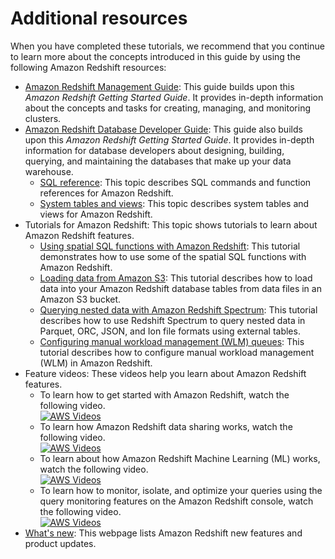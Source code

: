 # Additional resources<a name="additional-resources"></a>

When you have completed these tutorials, we recommend that you continue to learn more about the concepts introduced in this guide by using the following Amazon Redshift resources: 
+ [Amazon Redshift Management Guide](https://docs.aws.amazon.com/redshift/latest/mgmt/): This guide builds upon this *Amazon Redshift Getting Started Guide*\. It provides in\-depth information about the concepts and tasks for creating, managing, and monitoring clusters\.
+ [Amazon Redshift Database Developer Guide](https://docs.aws.amazon.com/redshift/latest/dg/): This guide also builds upon this *Amazon Redshift Getting Started Guide*\. It provides in\-depth information for database developers about designing, building, querying, and maintaining the databases that make up your data warehouse\.
  + [SQL reference](https://docs.aws.amazon.com/redshift/latest/dg/cm_chap_SQLCommandRef.html): This topic describes SQL commands and function references for Amazon Redshift\.
  + [System tables and views](https://docs.aws.amazon.com/redshift/latest/dg/c_intro_system_tables.html): This topic describes system tables and views for Amazon Redshift\.
+ Tutorials for Amazon Redshift: This topic shows tutorials to learn about Amazon Redshift features\.
  + [Using spatial SQL functions with Amazon Redshift](https://docs.aws.amazon.com/redshift/latest/dg/spatial-tutorial.html.html): This tutorial demonstrates how to use some of the spatial SQL functions with Amazon Redshift\.
  + [Loading data from Amazon S3](https://docs.aws.amazon.com/redshift/latest/dg/tutorial-loading-data.html): This tutorial describes how to load data into your Amazon Redshift database tables from data files in an Amazon S3 bucket\. 
  + [Querying nested data with Amazon Redshift Spectrum](https://docs.aws.amazon.com/redshift/latest/dg/tutorial-query-nested-data.html): This tutorial describes how to use Redshift Spectrum to query nested data in Parquet, ORC, JSON, and Ion file formats using external tables\.
  + [Configuring manual workload management \(WLM\) queues](https://docs.aws.amazon.com/redshift/latest/dg/tutorial-configuring-workload-management.html): This tutorial describes how to configure manual workload management \(WLM\) in Amazon Redshift\.
+ Feature videos: These videos help you learn about Amazon Redshift features\.
  + To learn how to get started with Amazon Redshift, watch the following video\.   
[![AWS Videos](http://img.youtube.com/vi/https://www.youtube.com/embed/1KxdBIklLuc/0.jpg)](http://www.youtube.com/watch?v=https://www.youtube.com/embed/1KxdBIklLuc)
  + To learn how Amazon Redshift data sharing works, watch the following video\.   
[![AWS Videos](http://img.youtube.com/vi/https://www.youtube.com/embed/EXioFirlrnA/0.jpg)](http://www.youtube.com/watch?v=https://www.youtube.com/embed/EXioFirlrnA)
  + To learn about how Amazon Redshift Machine Learning \(ML\) works, watch the following video\.   
[![AWS Videos](http://img.youtube.com/vi/https://www.youtube.com/embed/pJF2kYGtO4A/0.jpg)](http://www.youtube.com/watch?v=https://www.youtube.com/embed/pJF2kYGtO4A)
  + To learn how to monitor, isolate, and optimize your queries using the query monitoring features on the Amazon Redshift console, watch the following video\.   
[![AWS Videos](http://img.youtube.com/vi/https://www.youtube.com/embed/Wdvb5iYVnLg/0.jpg)](http://www.youtube.com/watch?v=https://www.youtube.com/embed/Wdvb5iYVnLg)
+ [What's new](http://aws.amazon.com/redshift/whats-new): This webpage lists Amazon Redshift new features and product updates\.